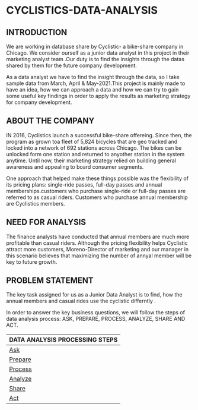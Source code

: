 # CYCLISTICS-DATA-ANALYSIS

## INTRODUCTION
We are working in database share by Cyclistic- a bike-share company in Chicago. We consider ourself as a junior data analyst in this project in their marketing analyst team .Our duty is to find the insights through the datas shared by them for the future company development.

As a data analyst we have to find the insight through the data, so I take sample data from March, April & May-2021.This project is mainly made to have an idea, how we can approach a data and how we can try to gain some useful key findings in order to apply the results as marketing strategy for company development.

## ABOUT THE COMPANY
IN 2016, Cyclistics launch a successful bike-share offereing. Since then, the program as grown toa fleet of 5,824 bicycles that are geo tracked and locked into a network of 692 stations across Chicago. The bikes can be unlocked form one station and returned to anyother station in the system anytime. Until now, their marketing strategy relied on building general awareness and appealing to board consumer segments. 

One approach that helped make these things possible was the flexibility of its pricing plans: single-ride passes, full-day passes and annual memberships.customers who purchase single-ride or full-day passes are referred to as casual riders. Customers who purchase annual membership are Cyclistics members.

## NEED FOR ANALYSIS
The finance analysts have conducted that annual members are much more profitable than casual riders. Although the pricing flexibility helps Cyclistic  attract more customers, Moreno-Director of marketing and our manager in this scenario believes that maximizing the number of annyal member will be key to future growth.

## PROBLEM STATEMENT
The key task assigned for us as a Junior Data Analyst is to find, how the annual members and casual rides use the cyclistic differntly .

In order to answer the key business questions, we will follow the steps of data analysis process: ASK, PREPARE, PROCESS, ANALYZE, SHARE AND ACT.

| DATA ANALYSIS PROCESSING STEPS  | 
| ------------- | 
| [Ask](https://github.com/dharanipandurangan/CYCLISTICS-DATA-ANALYSIS/blob/main/ASK%20PHASE.md)  | 
| [Prepare](https://github.com/dharanipandurangan/CYCLISTICS-DATA-ANALYSIS/blob/main/PREPARE%20PHASE.md) |
| [Process](https://github.com/dharanipandurangan/CYCLISTICS-DATA-ANALYSIS/blob/main/PROCESS%20PHASE.md) |
| [Analyze]() |
| [Share](https://github.com/dharanipandurangan/CYCLISTICS-DATA-ANALYSIS/blob/main/SHARE%20PHASE.md) |
| [Act](https://github.com/dharanipandurangan/CYCLISTICS-DATA-ANALYSIS/blob/main/ACT%20PHASE.md) |
